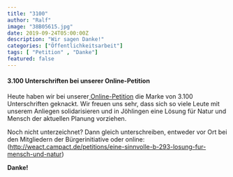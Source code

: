 ```yaml
---
title: "3100"
author: "Ralf"
image: "38B05615.jpg"
date: 2019-09-24T05:00:00Z
description: "Wir sagen Danke!"
categories: ["Öffentlichkeitsarbeit"]
tags: [ "Petition" , "Danke"]
featured: false
---
```

#### 3.100 Unterschriften bei unserer Online-Petition

Heute haben wir bei unserer[ Online-Petition](http://weact.campact.de/petitions/eine-sinnvolle-b-293-losung-fur-mensch-und-natur) die Marke von 3.100 Unterschriften geknackt. Wir freuen uns sehr, dass sich so viele Leute mit unserem Anliegen solidarisieren und in Jöhlingen eine Lösung für Natur und Mensch der aktuellen Planung vorziehen.

Noch nicht unterzeichnet? Dann gleich unterschreiben, entweder vor Ort bei den Mitgliedern der Bürgerinitiative oder online: (http://weact.campact.de/petitions/eine-sinnvolle-b-293-losung-fur-mensch-und-natur)

**Danke!**
